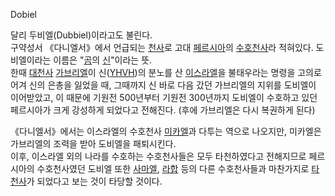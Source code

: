 Dobiel  

달리 두비엘(Dubbiel)이라고도 불린다.  
구약성서 《다니엘서》에서 언급되는 [천사](%EC%B2%9C%EC%82%AC.md)로 고대
[페르시아](%ED%8E%98%EB%A5%B4%EC%8B%9C%EC%95%84.md)의
[수호천사](%EC%88%98%ED%98%B8%EC%B2%9C%EC%82%AC.md)라 적혀있다. 도비엘이라는 이름은
"[곰](%EA%B3%B0.md)의 [신](%EC%8B%A0.md)"이라는 뜻.  
한때 [대천사](%EB%8C%80%EC%B2%9C%EC%82%AC.md)
[가브리엘](%EA%B0%80%EB%B8%8C%EB%A6%AC%EC%97%98.md)이 신([YHVH](YHVH.md))의 분노를
산 [이스라엘](%EC%9D%B4%EC%8A%A4%EB%9D%BC%EC%97%98.md)을 불태우라는 명령을 고의로 어겨 신의 은총을
잃었을 때, 그때까지 신 바로 다음 갔던 가브리엘의 지위를 도비엘이 이어받았고, 이 때문에 기원전 500년부터 기원전 300년까지 도비엘이
수호하고 있던 페르시아가 크게 강성하게 되었다고 전해진다. (후에 가브리엘은 다시 복권하게 된다)

《다니엘서》에서는 이스라엘의 수호천사 [미카엘](%EB%AF%B8%EC%B9%B4%EC%97%98.md)과 다투는 역으로 나오지만,
미카엘은 가브리엘의 조력을 받아 도비엘을 패퇴시킨다.  
이후, 이스라엘 외의 나라를 수호하는 수호천사들은 모두 타천하였다고 전해지므로 페르시아의 수호천사였던 도비엘 또한
[사마엘](%EC%82%AC%EB%A7%88%EC%97%98.md), [라합](%EB%9D%BC%ED%95%A9.md) 등의 다른
수호천사들과 마찬가지로 [타천사](%ED%83%80%EC%B2%9C%EC%82%AC.md)가 되었다고 보는 것이 타당할 것이다.

